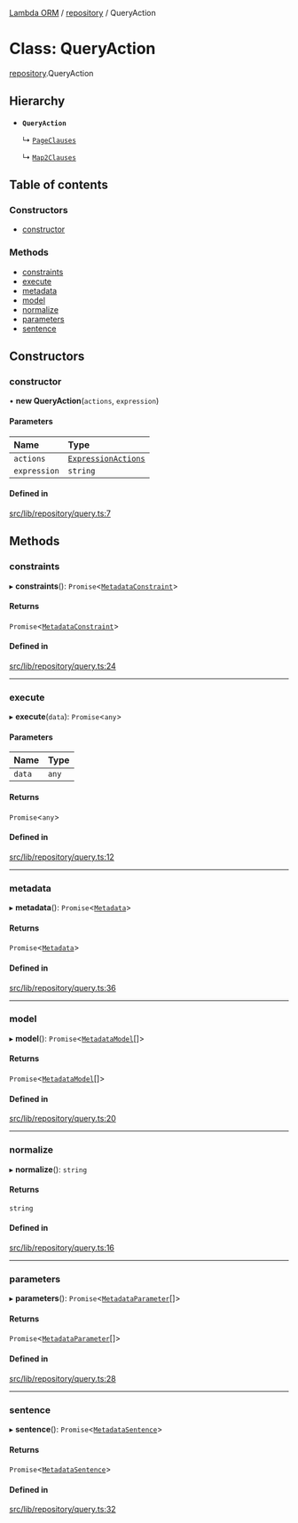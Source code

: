 [Lambda ORM](../README.md) / [repository](../modules/repository.md) / QueryAction

# Class: QueryAction

[repository](../modules/repository.md).QueryAction

## Hierarchy

- **`QueryAction`**

  ↳ [`PageClauses`](repository.PageClauses.md)

  ↳ [`Map2Clauses`](repository.Map2Clauses.md)

## Table of contents

### Constructors

- [constructor](repository.QueryAction.md#constructor)

### Methods

- [constraints](repository.QueryAction.md#constraints)
- [execute](repository.QueryAction.md#execute)
- [metadata](repository.QueryAction.md#metadata)
- [model](repository.QueryAction.md#model)
- [normalize](repository.QueryAction.md#normalize)
- [parameters](repository.QueryAction.md#parameters)
- [sentence](repository.QueryAction.md#sentence)

## Constructors

### constructor

• **new QueryAction**(`actions`, `expression`)

#### Parameters

| Name | Type |
| :------ | :------ |
| `actions` | [`ExpressionActions`](repository.ExpressionActions.md) |
| `expression` | `string` |

#### Defined in

[src/lib/repository/query.ts:7](https://github.com/FlavioLionelRita/lambdaorm/blob/baac5cd/src/lib/repository/query.ts#L7)

## Methods

### constraints

▸ **constraints**(): `Promise`<[`MetadataConstraint`](../interfaces/model.MetadataConstraint.md)\>

#### Returns

`Promise`<[`MetadataConstraint`](../interfaces/model.MetadataConstraint.md)\>

#### Defined in

[src/lib/repository/query.ts:24](https://github.com/FlavioLionelRita/lambdaorm/blob/baac5cd/src/lib/repository/query.ts#L24)

___

### execute

▸ **execute**(`data`): `Promise`<`any`\>

#### Parameters

| Name | Type |
| :------ | :------ |
| `data` | `any` |

#### Returns

`Promise`<`any`\>

#### Defined in

[src/lib/repository/query.ts:12](https://github.com/FlavioLionelRita/lambdaorm/blob/baac5cd/src/lib/repository/query.ts#L12)

___

### metadata

▸ **metadata**(): `Promise`<[`Metadata`](../interfaces/model.Metadata.md)\>

#### Returns

`Promise`<[`Metadata`](../interfaces/model.Metadata.md)\>

#### Defined in

[src/lib/repository/query.ts:36](https://github.com/FlavioLionelRita/lambdaorm/blob/baac5cd/src/lib/repository/query.ts#L36)

___

### model

▸ **model**(): `Promise`<[`MetadataModel`](../interfaces/model.MetadataModel.md)[]\>

#### Returns

`Promise`<[`MetadataModel`](../interfaces/model.MetadataModel.md)[]\>

#### Defined in

[src/lib/repository/query.ts:20](https://github.com/FlavioLionelRita/lambdaorm/blob/baac5cd/src/lib/repository/query.ts#L20)

___

### normalize

▸ **normalize**(): `string`

#### Returns

`string`

#### Defined in

[src/lib/repository/query.ts:16](https://github.com/FlavioLionelRita/lambdaorm/blob/baac5cd/src/lib/repository/query.ts#L16)

___

### parameters

▸ **parameters**(): `Promise`<[`MetadataParameter`](../interfaces/model.MetadataParameter.md)[]\>

#### Returns

`Promise`<[`MetadataParameter`](../interfaces/model.MetadataParameter.md)[]\>

#### Defined in

[src/lib/repository/query.ts:28](https://github.com/FlavioLionelRita/lambdaorm/blob/baac5cd/src/lib/repository/query.ts#L28)

___

### sentence

▸ **sentence**(): `Promise`<[`MetadataSentence`](../interfaces/model.MetadataSentence.md)\>

#### Returns

`Promise`<[`MetadataSentence`](../interfaces/model.MetadataSentence.md)\>

#### Defined in

[src/lib/repository/query.ts:32](https://github.com/FlavioLionelRita/lambdaorm/blob/baac5cd/src/lib/repository/query.ts#L32)
